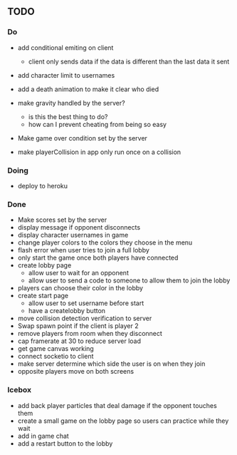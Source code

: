 ## TODO

### Do

* add conditional emiting on client
  * client only sends data if the data is different than the last data it sent

* add character limit to usernames

* add a death animation to make it clear who died

* make gravity handled by the server?
  * is this the best thing to do?
  * how can I prevent cheating from being so easy

* Make game over condition set by the server  

* make playerCollision in app only run once on a collision

### Doing
* deploy to heroku

### Done
* Make scores set by the server
* display message if opponent disconnects
* display character usernames in game
* change player colors to the colors they choose in the menu
* flash error when user tries to join a full lobby
* only start the game once both players have connected
* create lobby page
  * allow user to wait for an opponent
  * allow user to send a code to someone to allow them to join the lobby
* players can choose their color in the lobby
* create start page 
  * allow user to set username before start
  * have a createlobby button
* move collision detection verification to server
* Swap spawn point if the client is player 2
* remove players from room when they disconnect
* cap framerate at 30 to reduce server load
* get game canvas working
* connect socketio to client
* make server determine which side the user is on when they join
* opposite players move on both screens

### Icebox
* add back player particles that deal damage if the opponent touches them
* create a small game on the lobby page so users can practice while they wait
* add in game chat
* add a restart button to the lobby